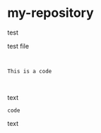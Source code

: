 # my-repository
test

test file

<pre>
<code>

This is a code

</code>
</pre>

text

    code
    
text
